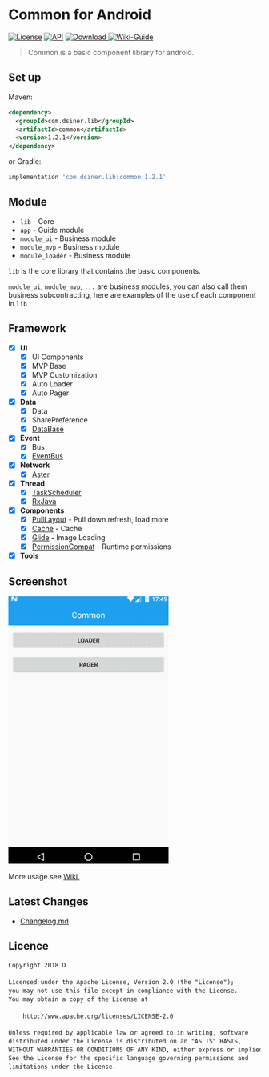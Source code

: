 # Common for Android

[![License](https://img.shields.io/badge/license-Apache%202-green.svg)](https://www.apache.org/licenses/LICENSE-2.0)
[![API](https://img.shields.io/badge/API-9%2B-green.svg?style=flat)](https://android-arsenal.com/api?level=11)
[![Download](https://api.bintray.com/packages/dsiner/maven/common/images/download.svg) ](https://bintray.com/dsiner/maven/common/_latestVersion)
[![Wiki-Guide](https://img.shields.io/badge/Wiki-Guide-brightgreen.svg)](https://github.com/Dsiner/Common/wiki)

>Common is a basic component library for android.

## Set up
Maven:
```xml
<dependency>
  <groupId>com.dsiner.lib</groupId>
  <artifactId>common</artifactId>
  <version>1.2.1</version>
</dependency>
```
or Gradle:
```groovy
implementation 'com.dsiner.lib:common:1.2.1'
```

## Module
- `lib`  -  Core
- `app`  -  Guide module
- `module_ui`  - Business module
- `module_mvp`  - Business module
- `module_loader`  - Business module

`lib` is the core library that contains the basic components.

`module_ui`, `module_mvp`, `...` are business modules, you can also call them business subcontracting, here are examples of the use of each component in `lib` .

## Framework
- [x] **UI**
    - [x] UI Components
    - [x] MVP Base
    - [x] MVP Customization
    - [x] Auto Loader
    - [x] Auto Pager
- [x] **Data**
    - [x] Data
    - [x] SharePreference
    - [x] [DataBase](https://github.com/Dsiner/AndroidOrm)
- [x] **Event**
    - [x] Bus
    - [x] [EventBus](https://github.com/greenrobot/EventBus)
- [x] **Network**
    - [x] [Aster](https://github.com/Dsiner/Aster)
- [x] **Thread**
    - [x] [TaskScheduler](https://github.com/Dsiner/TaskScheduler)
    - [x] [RxJava](https://github.com/ReactiveX/RxJava)
- [x] **Components**
    - [x] [PullLayout](https://github.com/Dsiner/PullLayout) - Pull down refresh, load more
    - [x] [Cache](https://github.com/Dsiner/Cache) - Cache
    - [x] [Glide](https://github.com/bumptech/glide) - Image Loading
    - [x] [PermissionCompat](https://github.com/Dsiner/PermissionCompat) - Runtime permissions
- [x] **Tools**

## Screenshot
<p>
   <img src="https://github.com/Dsiner/Resouce/blob/master/lib/Common/common.gif" width="320" alt="Screenshot"/>
</p>

More usage see [Wiki.](https://github.com/Dsiner/Common/wiki)

## Latest Changes
- [Changelog.md](CHANGELOG.md)

## Licence

```txt
Copyright 2018 D

Licensed under the Apache License, Version 2.0 (the "License");
you may not use this file except in compliance with the License.
You may obtain a copy of the License at

    http://www.apache.org/licenses/LICENSE-2.0

Unless required by applicable law or agreed to in writing, software
distributed under the License is distributed on an "AS IS" BASIS,
WITHOUT WARRANTIES OR CONDITIONS OF ANY KIND, either express or implied.
See the License for the specific language governing permissions and
limitations under the License.
```
